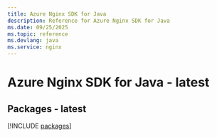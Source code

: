 ```yaml
---
title: Azure Nginx SDK for Java
description: Reference for Azure Nginx SDK for Java
ms.date: 09/25/2025
ms.topic: reference
ms.devlang: java
ms.service: nginx
---
```

# Azure Nginx SDK for Java - latest
## Packages - latest
[!INCLUDE [packages](nginx-index.md)]